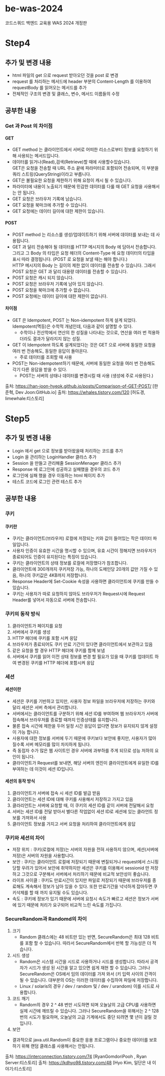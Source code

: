 # be-was-2024
코드스쿼드 백엔드 교육용 WAS 2024 개정판
# Step4
## 추가 및 변경 내용
- html 파일의 get 으로 request 받아오던 것을 post  로 변경
- request 를 처리하는 메서드에 header 부분의 Content-Length 를 이용하여  
  requestBody 를 읽어오는 메서드를 추가
- 전체적인 구조의 변경 및 클래스, 변수, 메서드 이름들의 수정

## 공부한 내용
### Get 과 Post 의 차이점
#### GET
- GET method 는 클라이언트에서 서버로 어떠한 리소스로부터 정보를 요청하기 위해 사용되는 메서드입니다.
- 데이터를 읽거나(Read),검색(Retrieve)할 때에 사용할수있습니다.   
  GET은 요청을 전송할 때 URL 주소 끝에 파라미터로 포함되어 전송되며, 이 부분을 쿼리 스트링(QueryString)이라고 부릅니다.
- GET은 불필요한 요청을 제한하기 위해 요청이 캐시 될 수 있습니다. 
- 파라미터에 내용이 노출되기 때문에 민감한 데이터를 다룰 때 GET 요청을 사용해서는 안 됩니다. 
- GET 요청은 브라우저 기록에 남습니다. 
- GET 요청을 북마크에 추가할 수 있습니다. 
- GET 요청에는 데이터 길이에 대한 제한이 있습니다.

#### POST
- POST method 는 리소스를 생성/업데이트하기 위해 서버에 데이터를 보내는 데 사용됩니다.
- GET 과 달리 전송해야 될 데이터를 HTTP 메시지의 Body 에 담아서 전송합니다.   
  그리고 그 Body 의 타입은 요청 헤더의 Content-Type 에 요청 데이터의 타입을 표시 따라 결정됩니다. (POST 로 요청을 보낼 때는 해야 합니다.)   
  HTTP 메시지의 Body 는 길이의 제한 없이 데이터를 전송할 수 있습니다. 그래서 POST 요청은 GET 과 달리 대용량 데이터를 전송할 수 있습니다.
- POST 요청은 캐시 되지 않습니다.
- POST 요청은 브라우저 기록에 남아 있지 않습니다.
- POST 요청을 북마크에 추가할 수 없습니다.
- POST 요청에는 데이터 길이에 대한 제한이 없습니다.

#### 차이점
- GET 은 Idempotent, POST 는 Non-idempotent 하게 설계 되었다. Idempotent(멱등)은 수학적 개념인데, 다음과 같이 설명할 수 있다.
  - 수학이나 전산학에서 연산의 한 성질을 나타내는 것으로, 연산을 여러 번 적용하더라도 결과가 달라지지 않는 성질.
- GET 이 Idempotent 하도록 설계되었다는 것은 GET 으로 서버에 동일한 요청을 여러 번 전송해도, 동일한 응답이 돌아온다.
  - 주로 데이터를 조회할 때 사용
- POST는 Non-idempotent하기 때문에, 서버에 동일한 요청을 여러 번 전송해도 각기 다른 응답을 받을 수 있다.
  - POST는 서버의 상태나 데이터를 변경시킬 때 사용 (생성에 주로 사용된다.)

출처: https://han-joon-hyeok.github.io/posts/Comparison-of-GET-POST/ [한준혁, Dev Joon:GitHub.io]
출처: https://whales.tistory.com/120 [허도경, limewhale:티스토리]

# Step5
## 추가 및 변경 내용
- Login 에서 get 으로 정보를 받아왔을때 처리하는 코드를 추가
- Login 을 관리하는 LoginHandler 클라스 추가
- Session 을 만들고 관리해줄 SessionMenager 클라스 추가
- Response 에 로그인에 성공하고 실패했을 경우의 코드 추가
- 로그인에 실패 했을 경우 이동하는 html 페이지 추가
- 테스트 코드에 로그인 관련 테스트 추가

## 공부한 내용
### 쿠키
#### 쿠키란
- 쿠키는 클라이언트(브라우저) 로컬에 저장되는 키와 값이 들어있는 작은 데이터 파일입니다.
- 사용자 인증이 유효한 시간을 명시할 수 있으며, 유효 시간이 정해지면 브라우저가 종료되어도 인증이 유지된다는 특징이 있습니다.
- 쿠키는 클라이언트의 상태 정보를 로컬에 저장했다가 참조합니다.
- 클라이언트에 300개까지 쿠키저장 가능, 하나의 도메인당 20개의 값만 가질 수 있음, 하나의 쿠키값은 4KB까지 저장합니다.
- Response Header에 Set-Cookie 속성을 사용하면 클라이언트에 쿠키를 만들 수 있습니다.
- 쿠키는 사용자가 따로 요청하지 않아도 브라우저가 Request시에 Request Header를 넣어서 자동으로 서버에 전송합니다.

### 쿠키의 동작 방식
1. 클라이언트가 페이지를 요청
2. 서버에서 쿠키를 생성
3. HTTP 헤더에 쿠키를 포함 시켜 응답
4. 브라우저가 종료되어도 쿠키 만료 기간이 있다면 클라이언트에서 보관하고 있음
5. 같은 요청을 할 경우 HTTP 헤더에 쿠키를 함께 보냄
6. 서버에서 쿠키를 읽어 이전 상태 정보를 변경 할 필요가 있을 때 쿠키를 업데이트 하여 변경된 쿠키를 HTTP 헤더에 포함시켜 응답

### 세션
#### 세션이란
- 세션은 쿠키를 기반하고 있지만, 사용자 정보 파일을 브라우저에 저장하는 쿠키와 달리 세션은 서버 측에서 관리합니다.
- 서버에서는 클라이언트를 구분하기 위해 세션 ID를 부여하며 웹 브라우저가 서버에 접속해서 브라우저를 종료할 때까지 인증상태를 유지합니다.
- 물론 접속 시간에 제한을 두어 일정 시간 응답이 없다면 정보가 유지되지 않게 설정이 가능 합니다.
- 사용자에 대한 정보를 서버에 두기 때문에 쿠키보다 보안에 좋지만, 사용자가 많아질수록 서버 메모리를 많이 차지하게 됩니다.
- 즉 동접자 수가 많은 웹 사이트인 경우 서버에 과부하를 주게 되므로 성능 저하의 요인이 됩니다.
- 클라이언트가 Request를 보내면, 해당 서버의 엔진이 클라이언트에게 유일한 ID를 부여하는 데 이것이 세션 ID입니다.

#### 세션의 동작 방식
1. 클라이언트가 서버에 접속 시 세션 ID를 발급 받음
2. 클라이언트는 세션 ID에 대해 쿠키를 사용해서 저장하고 가지고 있음
3. 클라리언트는 서버에 요청할 때, 이 쿠키의 세션 ID를 같이 서버에 전달해서 요청
4. 서버는 세션 ID를 전달 받아서 별다른 작업없이 세션 ID로 세션에 있는 클라언트 정보를 가져와서 사용
5. 클라이언트 정보를 가지고 서버 요청을 처리하여 클라이언트에게 응답

### 쿠키와 세션의 차이
- 저장 위치 : 쿠키(로컬에 저장)는 서버의 자원을 전혀 사용하지 않으며, 세션(서버에 저장)은 서버의 자원을 사용합니다.
- 보안 : 쿠키는 클라이언트 로컬에 저장되기 때문에 변질되거나 request에서 스니핑 당할 우려가 있어서 보안에 취약하지만 세션은 쿠키를 이용해서 sessionid 만 저장하고 그것으로 구분해서 서버에서 처리하기 때문에 비교적 보안성이 좋습니다.
- 라이프 사이클 : 쿠키도 만료시간이 있지만 파일로 저장되기 때문에 브라우저를 종료해도 계속해서 정보가 남아 있을 수 있다. 또한 만료기간을 넉넉하게 잡아두면 쿠키삭제를 할 때 까지 유지될 수도 있습니다.
- 속도 : 쿠키에 정보가 있기 때문에 서버에 요청시 속도가 빠르고 세션은 정보가 서버에 있기 때문에 처리가 요구되어 비교적 느린 속도를 가집니다.

### SecureRandom과 Randomd의 차이
1. 크기
   - Random 클래스에는 48 비트만 있는 반면, SecureRandom은 최대 128 비트를 포함 할 수 있습니다.
     따라서 SecureRandom에서 반복 할 가능성은 더 적습니다.
2. 시드 생성
   - Random은 시스템 시간을 시드로 사용하거나 시드를 생성합니다.
     따라서 공격자가 시드가 생성 된 시간을 알고 있으면 쉽게 재현 할 수 있습니다.
     그러나 SecureRandom은 OS에서 임의 데이터를 가져 와서
     (키 입력 사이의 간격이 될 수 있습니다. 대부분의 OS는 이러한 데이터를 수집하여 파일에 저장합니다.
   - Linux / solaris의 경우 / dev / random 및 / dev / urandom)
   이를 시드로 사용합니다.
3. 코드 깨기
   - Random의 경우 2 ^ 48 번만 시도하면 되며 오늘날의 고급 CPU를 사용하면 실제 시간에 깨뜨릴 수 있습니다.
     그러나 SecureRandom을 위해서는 2 ^ 128 번의 시도가 필요하며,
     오늘날의 고급 기계에서도 중단 되려면 몇 년이 걸릴 것입니다.
4. 보안
- 결과적으로 java.util.Random이 중요한 응용 프로그램이나 중요한 데이터를 보호하기 위해
  랜덤 클래스를 사용해서는 안됩니다. 

출처: https://interconnection.tistory.com/74 [RyanGomdoriPooh , Ryan Server:티스토리]
출처: https://kdhyo98.tistory.com/48 [Hyo Kim, 일단은 내 이야기:티스토리]